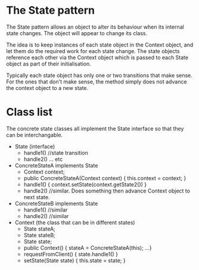 # The State pattern

The State pattern allows an object to alter its behaviour when its internal state changes.
The object will appear to change its class.


The idea is to keep instances of each state object in the Context object, and let them do the required work for each state change. The state objects reference each other via the Context object which is passed to each State object as part of their initialisation.

Typically each state object has only one or two transitions that make sense. For the ones that don't make sense, the method simply does not advance the context object to a new state.

# Class list

The concrete state classes all implement the State interface so that they can be interchangable.

* State (interface)
  * handle1()  //state transition
  * handle2() ... etc
* ConcreteStateA implements State
  * Context context;
  * public ConcreteStateA(Context context) { this.context = context; }
  * handle1() { context.setState(context.getState2()) }
  * handle2() //similar. Does something then advance Context object to next state.
* ConcreteStateB implements State
  * handle1() //similar
  * handle2() //similar
* Context (the class that can be in different states)
  * State stateA;
  * State stateB;
  * State state;
  * public Context() { stateA = ConcreteStateA(this); ...}
  * requestFromClient() { state.handle1() }
  * setState(State state) { this.state = state; }

